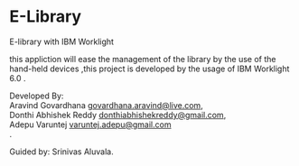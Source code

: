 E-Library
==============

E-library with IBM Worklight

this appliction will ease the management of the library by the use of the hand-held devices ,this project is developed by the usage of IBM Worklight 6.0 .



Developed By:<br>
Aravind Govardhana <email>govardhana.aravind@live.com</email>,<br>
Donthi Abhishek Reddy <email>donthiabhishekreddy@gmail.com</email>,<br>
Adepu Varuntej <email>varuntej.adepu@gmail.com</email><br>.



Guided by: 
Srinivas Aluvala.
